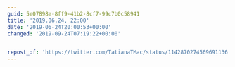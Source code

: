 ```yaml
---
guid: 5e07898e-8ff9-41b2-8cf7-99c7b0c58941
title: '2019.06.24, 22:00'
date: '2019-06-24T20:00:53+00:00'
changed: '2019-09-24T07:19:22+00:00'


repost_of: 'https://twitter.com/TatianaTMac/status/1142870274569691136'
---
```



